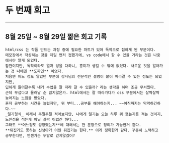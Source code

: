 # 두 번째 회고
---
## 8월 25일 ~ 8월 29일 짧은 회고 기록
    html/css 는 작품 만드는 과정 중에 필요한 파트가 있어 독학으로 접하게 된 부분이다.
    메모장에서 작성하는 것을 제일 먼저 접했기에, vs code에서 할 수 있을 거라는 것은 나중에서야 알게 되었다.
    잠깐이지만, 독학이라도 열과 성을 다하니, 흥미가 생길 수 밖에 없었다. 새로운 것을 알아가는 것 나에겐 **도파민** 이었다.
    처음엔 어느 정도 알았던 부분에 강사님의 전문적인 설명이 붙어 따라갈 수 있는 정도는 되었지만, 
    딥하게 들어갈수록 내가 수업을 잘 따라 갈 수 있을까? 라는 생각을 하며 조금 무서웠다.
    근데 무섭다고 물러날 순 없지않은가. html에서는 잘 따라가다가 css 부분에서는 살짝살짝 늦어지는 느낌을 받았다.
    혼자 공부하는 시간을 늘렸지만, 뭐 부터...공부를 해야하는지... ~~아직까지는 막막하긴하다.~~ 
    _일기형식_ 이래서 주절주절 적어보지만, 나에게 일기는 오늘 하루 뭐 했는지를 적는 것이지, 느낀점을 적는게 아닐 살짝 어렵긴 하다...
    그래도 **어느정도 성장했는지**에 대해서는 한 문장으로 정리가 가능한거 같다.
    **뒤집기도 못하는 신생아가 이젠 뒤집기는 한다.** 이게 정확한거 같다. 꾸준히 노력하고 공부한다면, 언젠가는 두발로 걷지않겠어? 
    
